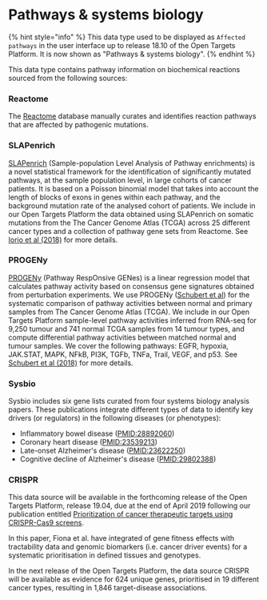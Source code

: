 # Pathways & systems biology

{% hint style="info" %}
This data type used to be displayed as `Affected pathways` in the user interface up to release 18.10 of the Open Targets Platform. It is now shown as "Pathways & systems biology".
{% endhint %}

This data type contains pathway information on biochemical reactions sourced from the following sources:

### Reactome

The [Reactome](http://www.reactome.org/) database manually curates and identifies reaction pathways that are affected by pathogenic mutations.

### SLAPenrich

[SLAPenrich](https://saezlab.github.io/SLAPenrich/) \(Sample-population Level Analysis of Pathway enrichments\) is a novel statistical framework for the identification of significantly mutated pathways, at the sample population level, in large cohorts of cancer patients. It is based on a Poisson binomial model that takes into account the length of blocks of exons in genes within each pathway, and the background mutation rate of the analysed cohort of patients. We include in our Open Targets Platform the data obtained using SLAPenrich on somatic mutations from the The Cancer Genome Atlas \(TCGA\) across 25 different cancer types and a collection of pathway gene sets from Reactome. See[ Iorio et al \(2018\)](https://europepmc.org/abstract/MED/29713020) for more details.

### PROGENy

[PROGENy](https://saezlab.github.io/progeny/) \(Pathway RespOnsive GENes\) is a linear regression model that calculates pathway activity based on consensus gene signatures obtained from perturbation experiments. We use PROGENy \([Schubert et al](https://www.nature.com/articles/s41467-017-02391-6.epdf?author_access_token=16QkzhJ3OA3qJDqBw_GvGdRgN0jAjWel9jnR3ZoTv0NBFLUVI-ebH2AmtFlR1ykSPIho7ETJXL7VqZFC4zGtU0BaeoZncGrwx3ZW24lfVqvbSWqsQKaUXFTi_c-4pgcpX-1qerWYlkG6sha8rhrnMg%3D%3D)\) for the systematic comparison of pathway activities between normal and primary samples from The Cancer Genome Atlas \(TCGA\). We include in our Open Targets Platform sample-level pathway activities inferred from RNA-seq for 9,250 tumour and 741 normal TCGA samples from 14 tumour types, and compute differential pathway activities between matched normal and tumour samples. We cover the following pathways: EGFR, hypoxia, JAK.STAT, MAPK, NFkB, PI3K, TGFb, TNFa, Trail, VEGF,  and p53. See [Schubert et al \(2018\)](https://europepmc.org/abstract/MED/29295995) for more details.

### Sysbio

Sysbio includes six gene lists curated from four systems biology analysis papers. These publications integrate different types of data to identify key drivers \(or regulators\) in the following diseases \(or phenotypes\):

* Inflammatory bowel disease \([PMID:28892060](https://europepmc.org/abstract/MED/28892060)\)
* Coronary heart disease \([PMID:23539213](https://europepmc.org/abstract/MED/23539213)\)
* Late-onset Alzheimer's disease \([PMID:23622250](https://europepmc.org/abstract/MED/23622250)\)
* Cognitive decline of Alzheimer's disease \([PMID:29802388](https://europepmc.org/abstract/MED/29802388)\)

### CRISPR

This data source will be available in the forthcoming release of the Open Targets Platform, release 19.04, due at the end of April 2019 following our publication entitled [Prioritization of cancer therapeutic targets using CRISPR-Cas9 screens](https://europepmc.org/abstract/MED/30971826).

In this paper, Fiona et al. have integrated of gene fitness effects with tractability data and genomic biomarkers \(i.e. cancer driver events\) for a systematic prioritisation in defined tissues and genotypes. 

In the next release of the Open Targets Platform, the data source CRISPR will be available as evidence for 624 unique genes, prioritised in 19 different cancer types, resulting in 1,846 target-disease associations. 







